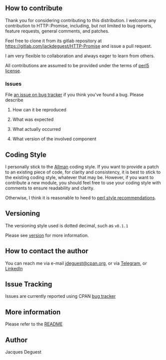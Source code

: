 ## How to contribute
 
Thank you for considering contributing to this distribution.
I welcome any contribution to HTTP::Promise, including, but not limited to bug reports, feature requests, general comments, and patches.

Feel free to clone it from its gitlab repository at <https://gitlab.com/jackdeguest/HTTP-Promise> and issue a pull request.

I am very flexible to collaboration and always eager to learn from others.

All contributions are assumed to be provided under the terms of [perl5 license](http://dev.perl.org/licenses/).

### Issues

File [an issue on bug tracker](https://gitlab.com/jackdeguest/HTTP-Promise/issues) if you think you've found a bug. Please describe

1. How can it be reproduced

1. What was expected

1. What actually occurred

1. What version of the involved component

## Coding Style

I personally stick to the [Allman](https://en.wikipedia.org/wiki/Indentation_style#Allman_style) coding style. If you want to provide a patch to an existing piece of code, for clarity and consistency, it is best to stick to the existing coding style, whatever that may be. However, if you want to contribute a new module, you should feel free to use your coding style with comments to ensure readability and clarity.

Otherwise, I think it is reasonable to heed to [perl style recommendations](https://metacpan.org/pod/perlstyle).

## Versioning

The versioning style used is dotted decimal, such as `v0.1.1`

Please see [version](https://metacpan.org/pod/version) for more information.

## How to contact the author

You can reach me via e-mail <jdeguest@cpan.org>, or via [Telegram](https://t.me/jackdeguest), or [LinkedIn](https://www.linkedin.com/in/jackdeguest/)

## Issue Tracking

Issues are currently reported using CPAN [bug tracker](https://gitlab.com/jackdeguest/HTTP-Promise/issues)

## More information

Please refer to the [README](https://metacpan.org/source/JDEGUEST/HTTP-Promise-v0.2.3/README.md)

## Author

Jacques Deguest

